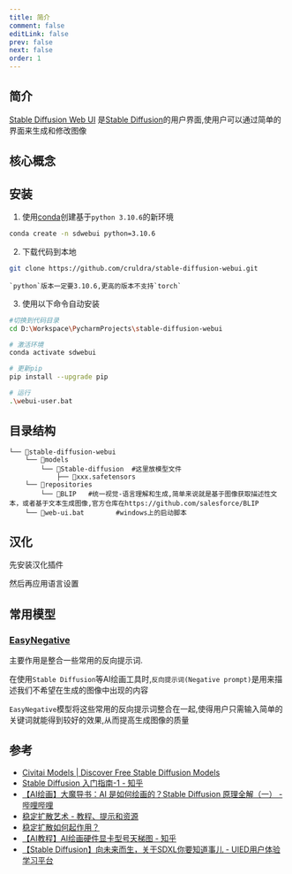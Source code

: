 ```yaml
---
title: 简介
comment: false
editLink: false
prev: false
next: false
order: 1
---
```


## 简介

[Stable Diffusion Web UI](https://github.com/AUTOMATIC1111/stable-diffusion-webui)
是[Stable Diffusion](https://stability.ai/stable-diffusion)的用户界面,使用户可以通过简单的界面来生成和修改图像

## 核心概念

## 安装

1. 使用[conda](/Programming/Python/Conda.html)创建基于`python 3.10.6`的新环境

```bash
conda create -n sdwebui python=3.10.6
```

2. 下载代码到本地

```bash
git clone https://github.com/cruldra/stable-diffusion-webui.git
```

    `python`版本一定要3.10.6,更高的版本不支持`torch`

3. 使用以下命令自动安装

```bash
#切换到代码目录
cd D:\Workspace\PycharmProjects\stable-diffusion-webui

# 激活环境
conda activate sdwebui

# 更新pip
pip install --upgrade pip

# 运行
.\webui-user.bat

```

<VidStack src="https://zmesc.oss-cn-hangzhou.aliyuncs.com/bandicam/start-sdwebui.mp4" />

## 目录结构

```text
└── 📁stable-diffusion-webui
    └── 📁models
        └── 📁Stable-diffusion  #这里放模型文件
            ├── 📄xxx.safetensors
    └── 📁repositories
        └── 📁BLIP   #统一视觉-语言理解和生成,简单来说就是基于图像获取描述性文本，或者基于文本生成图像,官方仓库在https://github.com/salesforce/BLIP
    └── 📄web-ui.bat        #windows上的启动脚本
```

## 汉化

先安装汉化插件

<VidStack  src="https://zmesc.oss-cn-hangzhou.aliyuncs.com/bandicam/%E5%AE%89%E8%A3%85%E6%B1%89%E5%8C%96%E6%8F%92%E4%BB%B6.mp4" />

然后再应用语言设置

<VidStack  src="https://zmesc.oss-cn-hangzhou.aliyuncs.com/bandicam/%E5%BA%94%E7%94%A8%E8%AF%AD%E8%A8%80%E8%AE%BE%E7%BD%AE.mp4" />

## 常用模型

### [EasyNegative](https://civitai.com/models/7808/easynegative)

主要作用是整合一些常用的反向提示词.

在使用`Stable Diffusion`等AI绘画工具时,`反向提示词(Negative prompt)`是用来描述我们不希望在生成的图像中出现的内容

`EasyNegative`模型将这些常用的反向提示词整合在一起,使得用户只需输入简单的关键词就能得到较好的效果,从而提高生成图像的质量



## 参考

* [Civitai Models | Discover Free Stable Diffusion Models](https://civitai.com/models)
* [Stable Diffusion 入门指南-1 - 知乎](https://zhuanlan.zhihu.com/p/645820130)
* [【AI绘画】大魔导书：AI 是如何绘画的？Stable Diffusion 原理全解（一） - 哔哩哔哩](https://www.bilibili.com/read/cv21564981/?spm_id_from=333.999.0.0)
* [稳定扩散艺术 - 教程、提示和资源](https://stable-diffusion-art.com/)
* [稳定扩散如何起作用？](https://stable-diffusion-art.com/how-stable-diffusion-work/)
* [【AI教程】AI绘画硬件显卡型号天梯图 - 知乎](https://zhuanlan.zhihu.com/p/617084651)
* [【Stable Diffusion】向未来而生，关于SDXL你要知道事儿 - UIED用户体验学习平台](https://www.uied.cn/30250.html)
